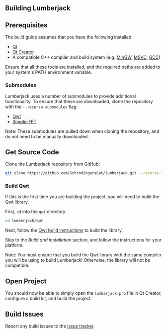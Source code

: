 ## Building Lumberjack

## Prerequisites

The build guide assumes that you have the following installed:

- [Qt](https://www.qt.io/)
- [Qt Creator](https://www.qt.io/product/development-tools)
- A compatible C++ compiler and build system (e.g. [MinGW](http://www.mingw.org/), [MSVC](https://visualstudio.microsoft.com/), [GCC](https://gcc.gnu.org/))

Ensure that all these tools are installed, and the required paths are added to your system's PATH environment variable.

### Submodules

Lumberjack uses a number of submodules to provide additional functionality. To ensure that these are downloaded, clone the repository with the `--recurse-submodules` flag:

- [Qwt](https://qwt.sourceforge.io/)
- [Simple-FFT](https://github.com/d1vanov/Simple-FFT)

Note: These submodules are pulled down when cloning the repository, and do not need to be manually downloaded.

## Get Source Code

Clone the Lumberjack repository from GitHub:

```bash
git clone https://github.com/SchrodingersGat/lumberjack.git --recurse-submodules
```

### Build Qwt

If this is the first time you are building the project, you will need to build the Qwt library. 

First, `cd` into the `qwt` directory:

```bash
cd lumberjack/qwt
```

Next, follow the [Qwt build instructions](https://qwt.sourceforge.io/qwtinstall.html) to build the library.

Skip to the *Build and installation* section, and follow the instructions for your platform.

Note: You must ensure that you build the Qwt library with the same compiler you will be using to build Lumberjack! Otherwise, the library will not be compatible.

## Open Project

You should now be able to simply open the `lumberjack.pro` file in Qt Creator, configure a build kit, and build the project.

## Build Issues

Report any build issues to the [issue tracker](https://github.com/SchrodingersGat/lumberjack/issues).
